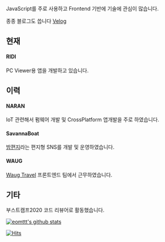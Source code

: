 JavaScript를 주로 사용하고 Frontend 기반에 기술에 관심이 많습니다.

종종 블로그도 씁니다 [Velog](https://velog.io/@eomttt)

## 현재
#### RIDI
PC Viewer용 앱을 개발하고 있습니다.

## 이력
#### NARAN
IoT 관련해서 펌웨어 개발 및 CrossPlatform 앱개발을 주로 하였습니다.

#### SavannaBoat
[밤편지](https://bamletter.com/)라는 편지형 SNS를 개발 및 운영하였습니다.

#### WAUG
[Waug Travel](https://waug.com) 프론트엔드 팀에서 근무하였습니다.

## 기타
부스트캠프2020 코드 리뷰어로 활동했습니다.


[![eomttt's github stats](https://github-readme-stats.vercel.app/api?username=eomttt&show_icons=true)](https://github.com/anuraghazra/github-readme-stats)

[![Hits](https://hits.seeyoufarm.com/api/count/incr/badge.svg?url=https%3A%2F%2Fgithub.com%2Fgjbae1212%2Fhit-counter)](https://hits.seeyoufarm.com)


